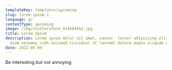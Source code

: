```yaml
---
templateKey: templates/upcoming
slug: lorem-ipsum-1
language: gr
contentType: upcoming
image: /img/shutterstock_414684652.jpg
title: Lorem Ipsum
description: Lorem ipsum dolor sit amet, consec- tetuer adipiscing elit, sed
  diam nonummy nibh euismod tincidunt ut laoreet dolore magna aliquam erat
date: 2022-05-09
---
```

Be interesting but not annoying